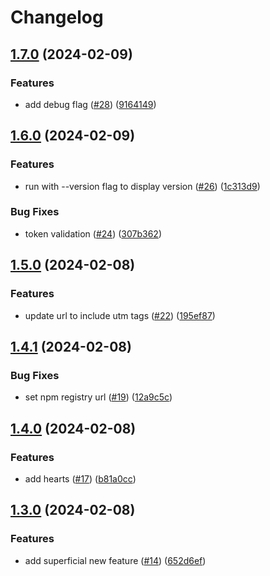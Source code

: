 # Changelog

## [1.7.0](https://github.com/replicate/create-replicate/compare/v1.6.0...v1.7.0) (2024-02-09)


### Features

* add debug flag ([#28](https://github.com/replicate/create-replicate/issues/28)) ([9164149](https://github.com/replicate/create-replicate/commit/91641494d371d3df933ac741d978356426df8766))

## [1.6.0](https://github.com/replicate/create-replicate/compare/v1.5.0...v1.6.0) (2024-02-09)


### Features

* run with --version flag to display version ([#26](https://github.com/replicate/create-replicate/issues/26)) ([1c313d9](https://github.com/replicate/create-replicate/commit/1c313d948fbf385174c9b389db5963d5eccfc718))


### Bug Fixes

* token validation ([#24](https://github.com/replicate/create-replicate/issues/24)) ([307b362](https://github.com/replicate/create-replicate/commit/307b3624924fd908ecfeed35f67edf01d91eb497))

## [1.5.0](https://github.com/replicate/create-replicate/compare/v1.4.1...v1.5.0) (2024-02-08)


### Features

* update url to include utm tags ([#22](https://github.com/replicate/create-replicate/issues/22)) ([195ef87](https://github.com/replicate/create-replicate/commit/195ef87d34df67aa2570449f89fbc9b99fd2de5a))

## [1.4.1](https://github.com/replicate/create-replicate/compare/v1.4.0...v1.4.1) (2024-02-08)


### Bug Fixes

* set npm registry url ([#19](https://github.com/replicate/create-replicate/issues/19)) ([12a9c5c](https://github.com/replicate/create-replicate/commit/12a9c5c4f50978e7e96005449a592531fe785626))

## [1.4.0](https://github.com/replicate/create-replicate/compare/v1.3.0...v1.4.0) (2024-02-08)


### Features

* add hearts ([#17](https://github.com/replicate/create-replicate/issues/17)) ([b81a0cc](https://github.com/replicate/create-replicate/commit/b81a0cc132112f3f84673c414b990e7fdc476ac9))

## [1.3.0](https://github.com/replicate/create-replicate/compare/v1.2.3...v1.3.0) (2024-02-08)


### Features

* add superficial new feature ([#14](https://github.com/replicate/create-replicate/issues/14)) ([652d6ef](https://github.com/replicate/create-replicate/commit/652d6ef7ba14b64ba02eeef155d70f006c26e684))
